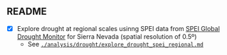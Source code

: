 ## README 

* [X] Explore drought at regional scales usinng SPEI data from [SPEI Global Drought Monitor](http://sac.csic.es/spei/database.html) for Sierra Nevada (spatial resolution of 0.5º) 
   * See [`./analysis/drought/explore_drought_spei_regional.md`](/analysis/drought/explore_drought_spei_regional.md)

